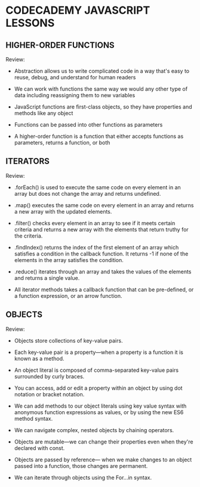 # CODECADEMY JAVASCRIPT LESSONS

## HIGHER-ORDER FUNCTIONS

Review:

- Abstraction allows us to write complicated code in a way that's easy to reuse, debug, and understand for human readers

- We can work with functions the same way we would any other type of data including reassigning them to new variables

- JavaScript functions are first-class objects, so they have properties and methods like any object

- Functions can be passed into other functions as parameters

- A higher-order function is a function that either accepts functions as parameters, returns a function, or both


## ITERATORS

Review:

- .forEach() is used to execute the same code on every element in an array but does not change the array and returns undefined.

- .map() executes the same code on every element in an array and returns a new array with the updated elements.

- .filter() checks every element in an array to see if it meets certain criteria and returns a new array with the elements that return truthy for the criteria.

- .findIndex() returns the index of the first element of an array which satisfies a condition in the callback function. It returns -1 if none of the elements in the array satisfies the condition.

- .reduce() iterates through an array and takes the values of the elements and returns a single value.

- All iterator methods takes a callback function that can be pre-defined, or a function expression, or an arrow function.

## OBJECTS

Review:

- Objects store collections of key-value pairs.

- Each key-value pair is a property—when a property is a function it is known as a method.

- An object literal is composed of comma-separated key-value pairs surrounded by curly braces.

- You can access, add or edit a property within an object by using dot notation or bracket notation.

- We can add methods to our object literals using key value syntax with anonymous function expressions as values, or by using the new ES6 method syntax.

- We can navigate complex, nested objects by chaining operators.

- Objects are mutable—we can change their properties even when they're declared with const.

- Objects are passed by reference— when we make changes to an object passed into a function, those changes are permanent.

- We can iterate through objects using the For...in syntax.
